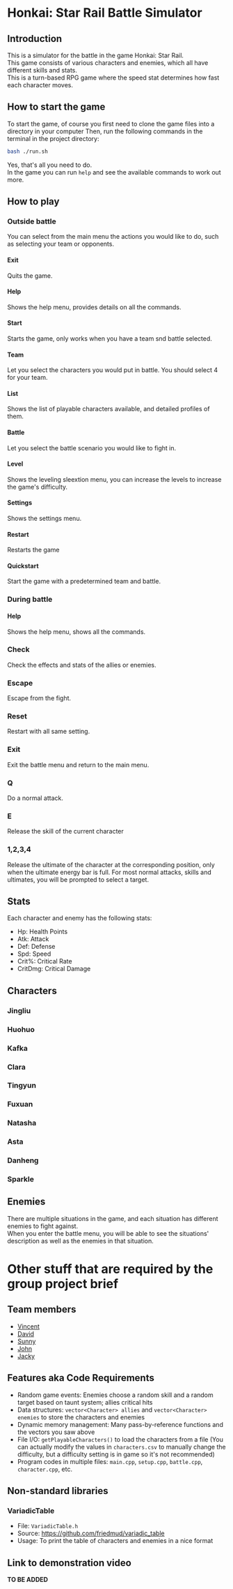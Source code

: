 # Honkai: Star Rail Battle Simulator

## Introduction
This is a simulator for the battle in the game Honkai: Star Rail.    
This game consists of various characters and enemies, which all have different skills and stats.  
This is a turn-based RPG game where the speed stat determines how fast each character moves.

## How to start the game
To start the game, of course you first need to clone the game files into a directory in your computer
Then, run the following commands in the terminal in the project directory:
```bash
bash ./run.sh
```
Yes, that's all you need to do.  
In the game you can run `help` and see the available commands to work out more.

## How to play
### Outside battle
You can select from the main menu the actions you would like to do, such as selecting your team or opponents.
#### Exit
Quits the game.
#### Help
Shows the help menu, provides details on all the commands.
#### Start
Starts the game, only works when you have a team snd battle selected.
#### Team
Let you select the characters you would put in battle. You should select 4 for your team.
#### List
Shows the list of playable characters available, and detailed profiles of them.
#### Battle
Let you select the battle scenario you would like to fight in.
#### Level
Shows the leveling sleextion menu, you can increase the levels to increase the game's difficulty.
#### Settings
Shows the settings menu.
#### Restart
Restarts the game
#### Quickstart
Start the game with a predetermined team and battle.
### During battle
#### Help
Shows the help menu, shows all the commands.
### Check
Check the effects and stats of the allies or enemies.
### Escape
Escape from the fight.
### Reset
Restart with all same setting.
### Exit
Exit the battle menu and return to the main menu.
### Q
Do a normal attack.
### E
Release the skill of the current character
### 1,2,3,4
Release the ultimate of the character at the corresponding position, only when the ultimate energy bar is full.
For most normal attacks, skills and ultimates, you will be prompted to select a target.

## Stats
Each character and enemy has the following stats:
- Hp: Health Points
- Atk: Attack
- Def: Defense
- Spd: Speed
- Crit%: Critical Rate
- CritDmg: Critical Damage

## Characters
### Jingliu
### Huohuo
### Kafka
### Clara
### Tingyun
### Fuxuan
### Natasha
### Asta
### Danheng
### Sparkle

## Enemies
There are multiple situations in the game, and each situation has different enemies to fight against.  
When you enter the battle menu, you will be able to see the situations' description as well as the enemies in that situation.  

# Other stuff that are required by the group project brief
## Team members
- [Vincent](https://github.com/vinkami)
- [David](https://github.com/IamnotOscar)
- [Sunny](https://github.com/Sanichi52)
- [John](https://github.com/wanndieearly)
- [Jacky](https://github.com/Icescream46)

## Features aka Code Requirements
- Random game events: Enemies choose a random skill and a random target based on taunt system; allies critical hits
- Data structures: `vector<Character> allies` and `vector<Character> enemies` to store the characters and enemies
- Dynamic memory management: Many pass-by-reference functions and the vectors you saw above
- File I/O: `getPlayableCharacters()` to load the characters from a file (You can actually modify the values in `characters.csv` to manually change the difficulty, but a difficulty setting is in game so it's not recommended)
- Program codes in multiple files: `main.cpp`, `setup.cpp`, `battle.cpp`, `character.cpp`, etc.

## Non-standard libraries
### VariadicTable
- File: `VariadicTable.h`
- Source: https://github.com/friedmud/variadic_table
- Usage: To print the table of characters and enemies in a nice format

## Link to demonstration video
**TO BE ADDED**
